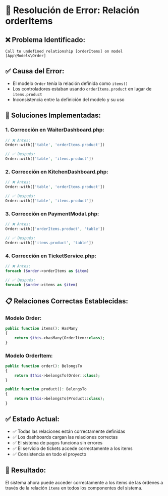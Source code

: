# 🔧 Resolución de Error: Relación orderItems

## ❌ **Problema Identificado:**
```
Call to undefined relationship [orderItems] on model [App\Models\Order]
```

## ✅ **Causa del Error:**
- El modelo `Order` tenía la relación definida como `items()`
- Los controladores estaban usando `orderItems.product` en lugar de `items.product`
- Inconsistencia entre la definición del modelo y su uso

## 🔧 **Soluciones Implementadas:**

### 1. **Corrección en WaiterDashboard.php:**
```php
// ❌ Antes:
Order::with(['table', 'orderItems.product'])

// ✅ Después:
Order::with(['table', 'items.product'])
```

### 2. **Corrección en KitchenDashboard.php:**
```php
// ❌ Antes:
Order::with(['table', 'orderItems.product'])

// ✅ Después:
Order::with(['table', 'items.product'])
```

### 3. **Corrección en PaymentModal.php:**
```php
// ❌ Antes:
Order::with(['orderItems.product', 'table'])

// ✅ Después:
Order::with(['items.product', 'table'])
```

### 4. **Corrección en TicketService.php:**
```php
// ❌ Antes:
foreach ($order->orderItems as $item)

// ✅ Después:
foreach ($order->items as $item)
```

## 📋 **Relaciones Correctas Establecidas:**

### Modelo Order:
```php
public function items(): HasMany
{
    return $this->hasMany(OrderItem::class);
}
```

### Modelo OrderItem:
```php
public function order(): BelongsTo
{
    return $this->belongsTo(Order::class);
}

public function product(): BelongsTo
{
    return $this->belongsTo(Product::class);
}
```

## ✅ **Estado Actual:**
- ✅ Todas las relaciones están correctamente definidas
- ✅ Los dashboards cargan las relaciones correctas
- ✅ El sistema de pagos funciona sin errores
- ✅ El servicio de tickets accede correctamente a los items
- ✅ Consistencia en todo el proyecto

## 🚀 **Resultado:**
El sistema ahora puede acceder correctamente a los items de las órdenes a través de la relación `items` en todos los componentes del sistema.
